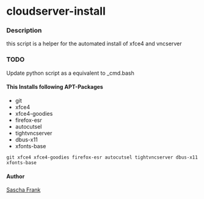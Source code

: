 # cloudserver-install

### Description
this script is a helper for the automated install of xfce4 and vncserver

### TODO
Update python script as a equivalent to _cmd.bash

#### This Installs following APT-Packages

- git
- xfce4
- xfce4-goodies
- firefox-esr
- autocutsel
- tightvncserver
- dbus-x11
- xfonts-base


```
git xfce4 xfce4-goodies firefox-esr autocutsel tightvncserver dbus-x11 xfonts-base
```


#### Author
[Sascha Frank](https://github.com/Izzy3110 "Izzy3110")

